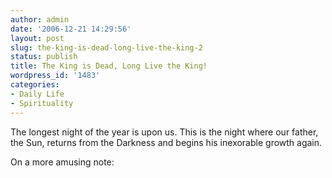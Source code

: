 ```yaml
---
author: admin
date: '2006-12-21 14:29:56'
layout: post
slug: the-king-is-dead-long-live-the-king-2
status: publish
title: The King is Dead, Long Live the King!
wordpress_id: '1483'
categories:
- Daily Life
- Spirituality
---
```

The longest night of the year is upon us. This is the night where our father, the Sun, returns from the Darkness and begins his inexorable growth again.

On a more amusing note:
<object width="425" height="350"><param name="movie" value="http://www.youtube.com/v/1ftld7Ohojg"></param><param name="wmode" value="transparent"></param><embed src="http://www.youtube.com/v/1ftld7Ohojg" type="application/x-shockwave-flash" wmode="transparent" width="425" height="350"></embed></object>
